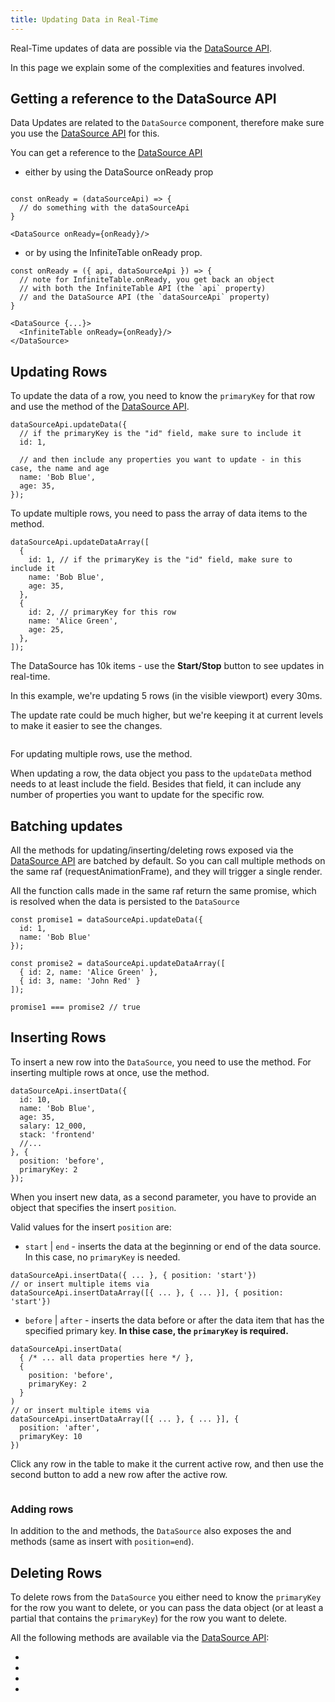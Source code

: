 ```yaml
---
title: Updating Data in Real-Time
---
```


Real-Time updates of data are possible via the [DataSource API](/docs/reference/datasource-api).

In this page we explain some of the complexities and features involved.


## Getting a reference to the DataSource API

<Note>

Data Updates are related to the `DataSource` component, therefore make sure you use the [DataSource API](/docs/reference/datasource-api) for this.

You can get a reference to the [DataSource API](/docs/reference/datasource-api) 

 * either by using <DPropLink name="onReady" code={false}>the DataSource onReady</DPropLink> prop 

```tsx

const onReady = (dataSourceApi) => {
  // do something with the dataSourceApi
}

<DataSource onReady={onReady}/>

```
 * or by using the <PropLink name="onReady" code={false}>InfiniteTable onReady</PropLink> prop.

```tsx
const onReady = ({ api, dataSourceApi }) => {
  // note for InfiniteTable.onReady, you get back an object 
  // with both the InfiniteTable API (the `api` property) 
  // and the DataSource API (the `dataSourceApi` property)
}

<DataSource {...}>
  <InfiniteTable onReady={onReady}/>
</DataSource>
```

</Note>

## Updating Rows

To update the data of a row, you need to know the `primaryKey` for that row and use the <DApiLink name="updateData" /> method of the [DataSource API](/docs/reference/datasource-api).

```tsx {1,3} title="Updating_a_single_row_using_dataSourceApi.updateData"
dataSourceApi.updateData({
  // if the primaryKey is the "id" field, make sure to include it
  id: 1,

  // and then include any properties you want to update - in this case, the name and age
  name: 'Bob Blue',
  age: 35,
});
```

To update multiple rows, you need to pass the array of data items to the <DApiLink name="updateDataArray" /> method.

```tsx {1,3,8} title="Updating_multiple_rows"
dataSourceApi.updateDataArray([
  {
    id: 1, // if the primaryKey is the "id" field, make sure to include it
    name: 'Bob Blue',
    age: 35,
  },
  {
    id: 2, // primaryKey for this row
    name: 'Alice Green',
    age: 25,
  },
]);
```

<Sandpack title="Live data updates with DataSourceApi.updateData">

<Description>

The DataSource has 10k items - use the **Start/Stop** button to see updates in real-time.

In this example, we're updating 5 rows (in the visible viewport) every 30ms.

The update rate could be much higher, but we're keeping it at current levels to make it easier to see the changes.

</Description>

```ts file="realtime-updates-example.page.tsx"
```

</Sandpack>


<Note>

For updating multiple rows, use the <DApiLink name="updateDataArray" /> method.

When updating a row, the data object you pass to the `updateData` method needs to at least include the <DPropLink name="primaryKey" /> field. Besides that field, it can include any number of properties you want to update for the specific row.

</Note>


## Batching updates

All the methods for updating/inserting/deleting rows exposed via the [DataSource API](/docs/reference/datasource-api) are batched by default. So you can call multiple methods on the same raf (requestAnimationFrame), and they will trigger a single render.

All the function calls made in the same raf return the same promise, which is resolved when the data is persisted to the `DataSource`

```tsx file="Updates_made_on_the_same_raf_are_batched_together"
const promise1 = dataSourceApi.updateData({
  id: 1,
  name: 'Bob Blue'
});

const promise2 = dataSourceApi.updateDataArray([
  { id: 2, name: 'Alice Green' },
  { id: 3, name: 'John Red' }
]);

promise1 === promise2 // true

```

## Inserting Rows

To insert a new row into the `DataSource`, you need to use the <DApiLink name="insertData" /> method. For inserting multiple rows at once, use the <DApiLink name="insertDataArray" /> method.

```tsx file="Inserting_a_single_row"
dataSourceApi.insertData({
  id: 10,
  name: 'Bob Blue',
  age: 35,
  salary: 12_000,
  stack: 'frontend'
  //...
}, {
  position: 'before',
  primaryKey: 2
});
```

When you insert new data, as a second parameter, you have to provide an object that specifies the insert `position`.

Valid values for the insert `position` are:
  
* `start` | `end` - inserts the data at the beginning or end of the data source. In this case, no `primaryKey` is needed.

```tsx
dataSourceApi.insertData({ ... }, { position: 'start'})
// or insert multiple items via
dataSourceApi.insertDataArray([{ ... }, { ... }], { position: 'start'})
```
* `before` | `after` - inserts the data before or after the data item that has the specified primary key. **In thise case, the `primaryKey` is required.**

```tsx  {5,10}
dataSourceApi.insertData(
  { /* ... all data properties here */ },
  {
    position: 'before',
    primaryKey: 2
  }
)
// or insert multiple items via
dataSourceApi.insertDataArray([{ ... }, { ... }], {
  position: 'after',
  primaryKey: 10
})
```

<Sandpack title="Using dataSourceApi.insertData">

<Description>

Click any row in the table to make it the current active row, and then use the second button to add a new row after the active row.

</Description>

```ts file="insert-example.page.tsx"
```

</Sandpack>

### Adding rows

In addition to the <DApiLink name="insertData" /> and <DApiLink name="insertDataArray" /> methods, the `DataSource` also exposes the <DApiLink name="addData" /> and <DApiLink name="addDataArray" /> methods (same as insert with `position=end`).

## Deleting Rows

To delete rows from the `DataSource` you either need to know the `primaryKey` for the row you want to delete, or you can pass the data object (or at least a partial that contains the `primaryKey`) for the row you want to delete.

All the following methods are available via the [DataSource API](/docs/reference/datasource-api):

 * <DApiLink name="removeData" />
 * <DApiLink name="removeDataArray" />
 * <DApiLink name="removeDataByPrimaryKey" />
 * <DApiLink name="removeDataArrayByPrimaryKeys" />


